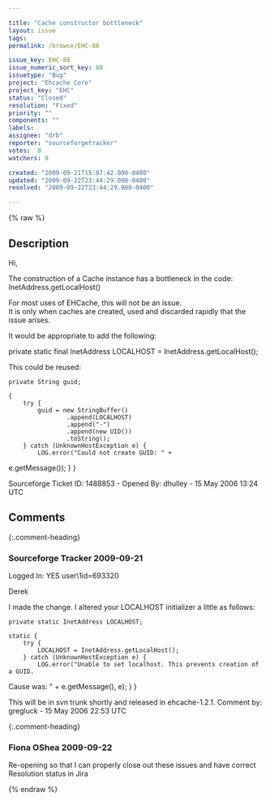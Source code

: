 ```yaml
---

title: "Cache constructor bottleneck"
layout: issue
tags: 
permalink: /browse/EHC-88

issue_key: EHC-88
issue_numeric_sort_key: 88
issuetype: "Bug"
project: "Ehcache Core"
project_key: "EHC"
status: "Closed"
resolution: "Fixed"
priority: ""
components: ""
labels: 
assignee: "drb"
reporter: "sourceforgetracker"
votes:  0
watchers: 0

created: "2009-09-21T15:07:42.000-0400"
updated: "2009-09-22T23:44:29.000-0400"
resolved: "2009-09-22T23:44:29.000-0400"

---
```




{% raw %}



## Description

<div markdown="1" class="description">

Hi,

The construction of a Cache instance has a bottleneck 
in the code:
   InetAddress.getLocalHost()

For most uses of EHCache, this will not be an issue.  
It is only when caches are created, used and 
discarded rapidly that the issue arises.

It would be appropriate to add the following:

private static final InetAddress LOCALHOST = 
InetAddress.getLocalHost();

This could be reused:

    private String guid;

    {
        try {
            guid = new StringBuffer()
                    .append(LOCALHOST)
                    .append("-")
                    .append(new UID())
                    .toString();
        } catch (UnknownHostException e) {
            LOG.error("Could not create GUID: " + 
e.getMessage());
        }
    }

Sourceforge Ticket ID: 1488853 - Opened By: dhulley - 15 May 2006 13:24 UTC

</div>

## Comments


{:.comment-heading}
### **Sourceforge Tracker** <span class="date">2009-09-21</span>

<div markdown="1" class="comment">

Logged In: YES 
user\1id=693320

Derek

I made the change. I altered your LOCALHOST initializer a little as follows:

    
    private static InetAddress LOCALHOST; 
    
    static {
        try {
            LOCALHOST = InetAddress.getLocalHost();
        } catch (UnknownHostException e) {
            LOG.error("Unable to set localhost. This prevents creation of a GUID. 
Cause was: " + e.getMessage(), e);
        }
    }

This will be in svn trunk shortly and released in ehcache-1.2.1.
Comment by: gregluck - 15 May 2006 22:53 UTC

</div>


{:.comment-heading}
### **Fiona OShea** <span class="date">2009-09-22</span>

<div markdown="1" class="comment">

Re-opening so that I can properly close out these issues and have correct Resolution status in Jira

</div>



{% endraw %}
